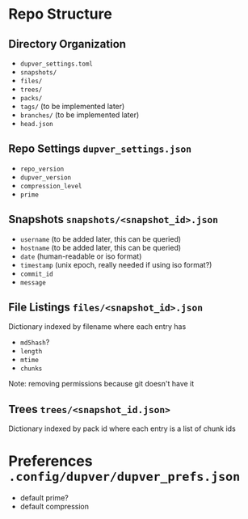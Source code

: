 # Repo Structure

## Directory Organization
- `dupver_settings.toml`
- `snapshots/`
- `files/`
- `trees/`
- `packs/`
- `tags/` (to be implemented later)
- `branches/` (to be implemented later)
- `head.json`

## Repo Settings `dupver_settings.json`
- `repo_version`
- `dupver_version`
- `compression_level`
- `prime`

## Snapshots `snapshots/<snapshot_id>.json`
- `username` (to be added later, this can be queried)
- `hostname` (to be added later, this can be queried)
- `date` (human-readable or iso format)
- `timestamp` (unix epoch, really needed if using iso format?)
- `commit_id`
- `message`

## File Listings `files/<snapshot_id>.json`
Dictionary indexed by filename where each entry has
- `md5hash`?
- `length` 
- `mtime`
- `chunks`

Note: removing permissions because git doesn't have it

## Trees `trees/<snapshot_id.json>`
Dictionary indexed by pack id where each entry is a list of chunk ids

# Preferences `.config/dupver/dupver_prefs.json`
- default prime?
- default compression

